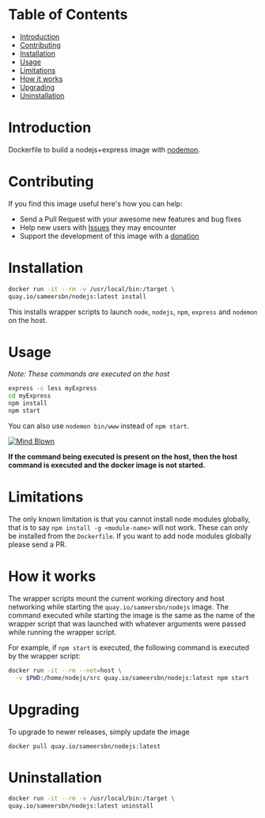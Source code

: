 # Table of Contents
- [Introduction](#introduction)
- [Contributing](#contributing)
- [Installation](#installation)
- [Usage](#usage)
- [Limitations](#limitations)
- [How it works](#how-it-works)
- [Upgrading](#upgrading)
- [Uninstallation](#uninstallation)

# Introduction

Dockerfile to build a nodejs+express image with [nodemon](http://nodemon.io/).

# Contributing

If you find this image useful here's how you can help:

- Send a Pull Request with your awesome new features and bug fixes
- Help new users with [Issues](https://github.com/sameersbn/docker-nodejs/issues) they may encounter
- Support the development of this image with a [donation](http://www.damagehead.com/donate/)

# Installation

```bash
docker run -it --rm -v /usr/local/bin:/target \
quay.io/sameersbn/nodejs:latest install
```

This installs wrapper scripts to launch `node`, `nodejs`, `npm`, `express` and `nodemon` on the host.

# Usage
*Note: These commands are executed on the host*

```bash
express -c less myExpress
cd myExpress
npm install
npm start
```

You can also use `nodemon bin/www` instead of `npm start`.

[![Mind Blown](http://img4.wikia.nocookie.net/__cb20130223000930/adventuretimewithfinnandjake/images/b/b3/Kevin-Butler-Mind-Blown.gif)](https://www.youtube.com/v/kgsP_WAFbu0?start=94&end=100)

**If the command being executed is present on the host, then the host command is executed and the docker image is not started.**

# Limitations

The only known limitation is that you cannot install node modules globally, that is to say `npm install -g <module-name>` will not work. These can only be installed from the `Dockerfile`. If you want to add node modules globally please send a PR.

# How it works

The wrapper scripts mount the current working directory and host networking while starting the `quay.io/sameersbn/nodejs` image. The command executed while starting the image is the same as the name of the wrapper script that was launched with whatever arguments were passed while running the wrapper script.

For example, if `npm start` is executed, the following command is executed by the wrapper script:

```bash
docker run -it --rm --net=host \
  -v $PWD:/home/nodejs/src quay.io/sameersbn/nodejs:latest npm start
```

# Upgrading

To upgrade to newer releases, simply update the image

```
docker pull quay.io/sameersbn/nodejs:latest
```

# Uninstallation

```bash
docker run -it --rm -v /usr/local/bin:/target \
quay.io/sameersbn/nodejs:latest uninstall
```
